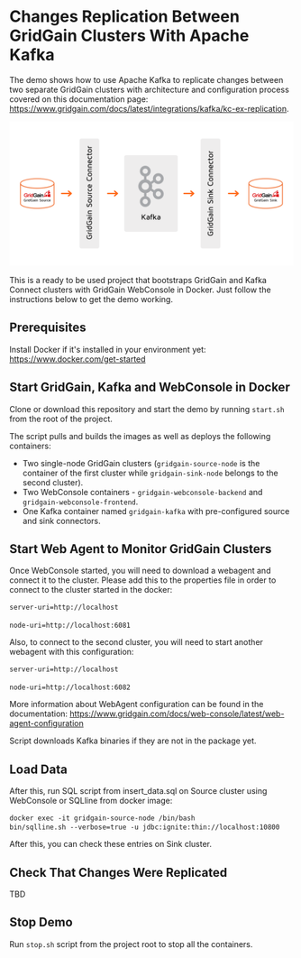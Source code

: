 # Changes Replication Between GridGain Clusters With Apache Kafka

The demo shows how to use Apache Kafka to replicate changes between two separate GridGain clusters with architecture and 
configuration process covered on this documentation page: https://www.gridgain.com/docs/latest/integrations/kafka/kc-ex-replication.

![changes-replication](images/kc-ex-replicate.png)

This is a ready to be used project that bootstraps GridGain and Kafka Connect clusters with GridGain WebConsole in Docker.
Just follow the instructions below to get the demo working.

## Prerequisites

Install Docker if it's installed in your environment yet: https://www.docker.com/get-started

## Start GridGain, Kafka and WebConsole in Docker

Clone or download this repository and start the demo by running `start.sh` from the root of the project.

The script pulls and builds the images as well as deploys the following containers:

* Two single-node GridGain clusters (`gridgain-source-node` is the container of the first cluster while
 `gridgain-sink-node` belongs to the second cluster).
* Two WebConsole containers - `gridgain-webconsole-backend` and `gridgain-webconsole-frontend`.
* One Kafka container named `gridgain-kafka` with pre-configured source and sink connectors.

## Start Web Agent to Monitor GridGain Clusters

Once WebConsole started, you will need to download a webagent and connect it to the cluster. 
Please add this to the properties file in order to connect to the cluster started in the docker:

    server-uri=http://localhost

    node-uri=http://localhost:6081

Also, to connect to the second cluster, you will need to start another webagent with this configuration:

    server-uri=http://localhost

    node-uri=http://localhost:6082

More information about WebAgent configuration can be found in the documentation: https://www.gridgain.com/docs/web-console/latest/web-agent-configuration

Script downloads Kafka binaries if they are not in the package yet.

## Load Data

After this, run SQL script from insert_data.sql on Source cluster using WebConsole or SQLline from docker image:
	
    docker exec -it gridgain-source-node /bin/bash
    bin/sqlline.sh --verbose=true -u jdbc:ignite:thin://localhost:10800

After this, you can check these entries on Sink cluster.

## Check That Changes Were Replicated

TBD

## Stop Demo

Run `stop.sh` script from the project root to stop all the containers.




